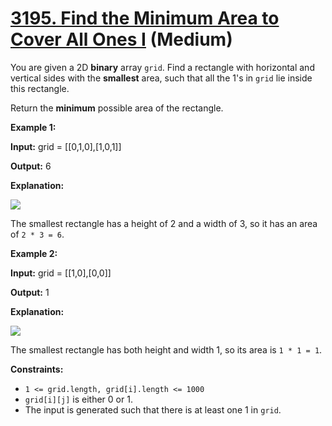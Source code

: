 # [3195. Find the Minimum Area to Cover All Ones I][link] (Medium)

[link]: https://leetcode.com/problems/find-the-minimum-area-to-cover-all-ones-i/

You are given a 2D **binary** array `grid`. Find a rectangle with horizontal and vertical sides with
the **smallest** area, such that all the 1's in `grid` lie inside this rectangle.

Return the **minimum** possible area of the rectangle.

**Example 1:**

**Input:** grid = \[\[0,1,0\],\[1,0,1\]\]

**Output:** 6

**Explanation:**

![](https://assets.leetcode.com/uploads/2024/05/08/examplerect0.png)

The smallest rectangle has a height of 2 and a width of 3, so it has an area of `2 * 3 = 6`.

**Example 2:**

**Input:** grid = \[\[1,0\],\[0,0\]\]

**Output:** 1

**Explanation:**

![](https://assets.leetcode.com/uploads/2024/05/08/examplerect1.png)

The smallest rectangle has both height and width 1, so its area is `1 * 1 = 1`.

**Constraints:**

- `1 <= grid.length, grid[i].length <= 1000`
- `grid[i][j]` is either 0 or 1.
- The input is generated such that there is at least one 1 in `grid`.
